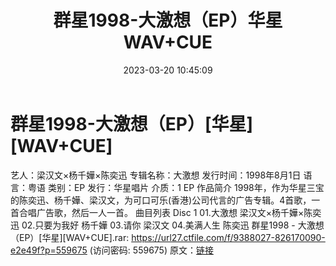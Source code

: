 ﻿---
title: 群星1998-大激想（EP）华星WAV+CUE
date: 2023-03-20 10:45:09
categories: WAV车载音乐、镜像
tags: 华语中文
---
# 群星1998-大激想（EP）[华星][WAV+CUE]

艺人：梁汉文×杨千嬅×陈奕迅
专辑名称：大激想
发行时间：1998年8月1日
语言：粤语
类别：EP
发行：华星唱片
介质：1 EP
作品简介
1998年，作为华星三宝的陈奕迅、杨千嬅、梁汉文，为可口可乐(香港)公司代言的广告专辑。4首歌，一首合唱广告歌，然后一人一首。
曲目列表
Disc 1
01.大激想 梁汉文×杨千嬅×陈奕迅
02.只要为我好 杨千嬅
03.请你 梁汉文
04.美满人生 陈奕迅
群星1998 - 大激想（EP）[华星][WAV+CUE].rar: https://url27.ctfile.com/f/9388027-826170090-e2e49f?p=559675
(访问密码: 559675)
原文：[链接](https://blog.sina.com.cn/s/blog_1647c7e7601031121.html)